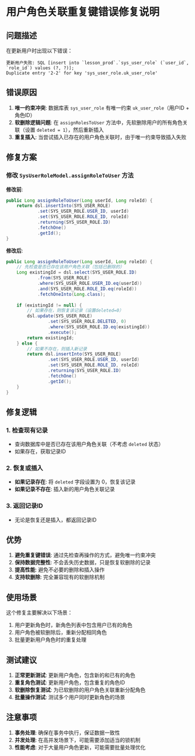 # 用户角色关联重复键错误修复说明

## 问题描述

在更新用户时出现以下错误：
```
更新用户失败: SQL [insert into `lesson_prod`.`sys_user_role` (`user_id`, `role_id`) values (?, ?)]; 
Duplicate entry '2-2' for key 'sys_user_role.uk_user_role'
```

## 错误原因

1. **唯一约束冲突**: 数据库表 `sys_user_role` 有唯一约束 `uk_user_role`（用户ID + 角色ID）
2. **软删除逻辑问题**: 在 `assignRolesToUser` 方法中，先软删除用户的所有角色关联（设置 `deleted = 1`），然后重新插入
3. **重复插入**: 当尝试插入已存在的用户角色关联时，由于唯一约束导致插入失败

## 修复方案

### 修改 `SysUserRoleModel.assignRoleToUser` 方法

**修改前**:
```java
public Long assignRoleToUser(Long userId, Long roleId) {
    return dsl.insertInto(SYS_USER_ROLE)
            .set(SYS_USER_ROLE.USER_ID, userId)
            .set(SYS_USER_ROLE.ROLE_ID, roleId)
            .returning(SYS_USER_ROLE.ID)
            .fetchOne()
            .getId();
}
```

**修改后**:
```java
public Long assignRoleToUser(Long userId, Long roleId) {
    // 先检查是否已存在该用户角色关联（包括已删除的）
    Long existingId = dsl.select(SYS_USER_ROLE.ID)
            .from(SYS_USER_ROLE)
            .where(SYS_USER_ROLE.USER_ID.eq(userId))
            .and(SYS_USER_ROLE.ROLE_ID.eq(roleId))
            .fetchOneInto(Long.class);
    
    if (existingId != null) {
        // 如果存在，则恢复该记录（设置deleted=0）
        dsl.update(SYS_USER_ROLE)
                .set(SYS_USER_ROLE.DELETED, 0)
                .where(SYS_USER_ROLE.ID.eq(existingId))
                .execute();
        return existingId;
    } else {
        // 如果不存在，则插入新记录
        return dsl.insertInto(SYS_USER_ROLE)
                .set(SYS_USER_ROLE.USER_ID, userId)
                .set(SYS_USER_ROLE.ROLE_ID, roleId)
                .returning(SYS_USER_ROLE.ID)
                .fetchOne()
                .getId();
    }
}
```

## 修复逻辑

### 1. 检查现有记录
- 查询数据库中是否已存在该用户角色关联（不考虑 `deleted` 状态）
- 如果存在，获取记录ID

### 2. 恢复或插入
- **如果记录存在**: 将 `deleted` 字段设置为 0，恢复该记录
- **如果记录不存在**: 插入新的用户角色关联记录

### 3. 返回记录ID
- 无论是恢复还是插入，都返回记录ID

## 优势

1. **避免重复键错误**: 通过先检查再操作的方式，避免唯一约束冲突
2. **保持数据完整性**: 不会丢失历史数据，只是恢复软删除的记录
3. **提高性能**: 避免不必要的删除和插入操作
4. **支持软删除**: 完全兼容现有的软删除机制

## 使用场景

这个修复主要解决以下场景：
1. 用户更新角色时，新角色列表中包含用户已有的角色
2. 用户角色被软删除后，重新分配相同角色
3. 批量更新用户角色时的重复处理

## 测试建议

1. **正常更新测试**: 更新用户角色，包含新的和已有的角色
2. **重复角色测试**: 更新用户角色，包含重复的角色ID
3. **软删除恢复测试**: 为已软删除的用户角色关联重新分配角色
4. **批量操作测试**: 测试多个用户同时更新角色的场景

## 注意事项

1. **事务处理**: 确保在事务中执行，保证数据一致性
2. **并发处理**: 在高并发场景下，可能需要添加适当的锁机制
3. **性能考虑**: 对于大量用户角色更新，可能需要批量处理优化 